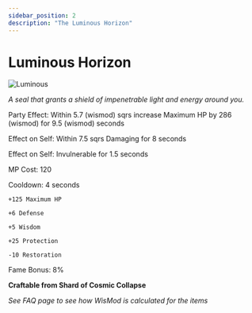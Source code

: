```yaml
---
sidebar_position: 2
description: "The Luminous Horizon"
---
```


# Luminous Horizon

![Luminous](https://vwiki.valorserver.com/api/item/picture/luminous%20horizon)

<i>A seal that grants a shield of impenetrable light and energy around you.</i>

Party Effect: Within 5.7 (wismod) sqrs increase Maximum HP by 286 (wismod) for 9.5 (wismod) seconds

Effect on Self: Within 7.5 sqrs Damaging for 8 seconds

Effect on Self: Invulnerable for 1.5 seconds

MP Cost: 120

Cooldown: 4 seconds

    +125 Maximum HP
    
    +6 Defense
    
    +5 Wisdom
    
    +25 Protection
    
    -10 Restoration

Fame Bonus: 8%

**Craftable from Shard of Cosmic Collapse**

*See FAQ page to see how WisMod is calculated for the items*
